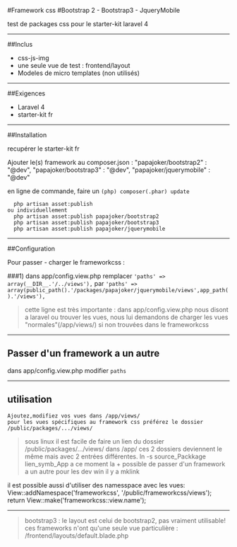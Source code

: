 #Framework css
#Bootstrap 2 - Bootstrap3 - JqueryMobile

test de packages css pour le starter-kit laravel 4


-----

##Inclus

* css-js-img
* une seule vue de test : frontend/layout
* Modeles de micro templates (non utilisés)


-----

##Exigences
- Laravel 4
- starter-kit fr

-----

##Installation 

recupérer le starter-kit fr

Ajouter le(s) framework au composer.json :
  "papajoker/bootstrap2" : "@dev",
  "papajoker/bootstrap3" : "@dev",
  "papajoker/jquerymobile" : "@dev"

en ligne de commande, faire un `(php) composer(.phar) update`

      php artisan asset:publish
	ou individuellement
      php artisan asset:publish papajoker/bootstrap2
      php artisan asset:publish papajoker/bootstrap3
      php artisan asset:publish papajoker/jquerymobile

-----

##Configuration 

Pour passer - charger le frameworkcss  :

###1) dans app/config.view.php
 remplacer `'paths' => array(__DIR__.'/../views'),`
 par `'paths' => array(public_path().'/packages/papajoker/jquerymobile/views',app_path().'/views'),`

>cette ligne est très importante :
>dans app/config.view.php nous disont a laravel ou trouver les vues,
>nous lui demandons de charger les vues "normales"(/app/views/) si non trouvées dans le frameworkcss

-----

## Passer d'un framework a un autre

dans app/config.view.php
modifier `paths`

-----

## utilisation
    Ajoutez,modifiez vos vues dans /app/views/
    pour les vues spécifiques au framework css préférez le dossier /public/packages/.../views/
    
>sous linux il est facile de faire un lien du dossier /public/packages/.../views/ dans /app/ ces 2 dossiers deviennent le même mais avec 2 entrées différentes.
> ln -s source_Packkage lien_symb_App a ce moment la + possible de passer d'un framework a un autre
> pour les dev win il y a mklink

il est possible aussi d'utiliser des namesspace avec les vues:
    View::addNamespace('frameworkcss', '/public/frameworkcss/views');
    return View::make('frameworkcss::view.name');

-----

> bootstrap3 : le layout est celui de bootstrap2, pas vraiment utilisable!
> ces frameworks n'ont qu'une seule vue particulière : /frontend/layouts/default.blade.php
